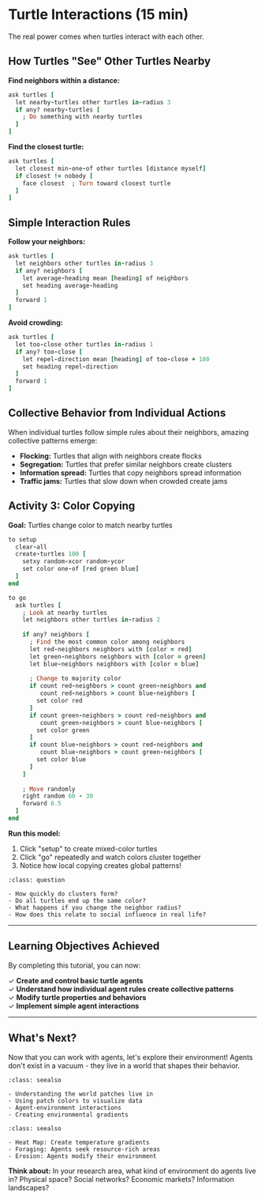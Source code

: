 # Turtle Interactions (15 min)

The real power comes when turtles interact with each other.

## How Turtles "See" Other Turtles Nearby

**Find neighbors within a distance:**

```ruby
ask turtles [
  let nearby-turtles other turtles in-radius 3
  if any? nearby-turtles [
    ; Do something with nearby turtles
  ]
]
```

**Find the closest turtle:**

```ruby
ask turtles [
  let closest min-one-of other turtles [distance myself]
  if closest != nobody [
    face closest  ; Turn toward closest turtle
  ]
]
```

## Simple Interaction Rules

**Follow your neighbors:**

```ruby
ask turtles [
  let neighbors other turtles in-radius 3
  if any? neighbors [
    let average-heading mean [heading] of neighbors
    set heading average-heading
  ]
  forward 1
]
```

**Avoid crowding:**

```ruby
ask turtles [
  let too-close other turtles in-radius 1
  if any? too-close [
    let repel-direction mean [heading] of too-close + 180
    set heading repel-direction
  ]
  forward 1  
]
```

## Collective Behavior from Individual Actions

When individual turtles follow simple rules about their neighbors, amazing collective patterns emerge:

- **Flocking:** Turtles that align with neighbors create flocks
- **Segregation:** Turtles that prefer similar neighbors create clusters  
- **Information spread:** Turtles that copy neighbors spread information
- **Traffic jams:** Turtles that slow down when crowded create jams

## Activity 3: Color Copying

**Goal:** Turtles change color to match nearby turtles

```ruby
to setup
  clear-all
  create-turtles 100 [
    setxy random-xcor random-ycor
    set color one-of [red green blue]
  ]
end

to go
  ask turtles [
    ; Look at nearby turtles
    let neighbors other turtles in-radius 2
    
    if any? neighbors [
      ; Find the most common color among neighbors
      let red-neighbors neighbors with [color = red]
      let green-neighbors neighbors with [color = green]  
      let blue-neighbors neighbors with [color = blue]
      
      ; Change to majority color
      if count red-neighbors > count green-neighbors and 
         count red-neighbors > count blue-neighbors [
        set color red
      ]
      if count green-neighbors > count red-neighbors and
         count green-neighbors > count blue-neighbors [
        set color green  
      ]
      if count blue-neighbors > count red-neighbors and
         count blue-neighbors > count green-neighbors [
        set color blue
      ]
    ]
    
    ; Move randomly
    right random 60 - 30
    forward 0.5
  ]
end
```

**Run this model:** 

1. Click "setup" to create mixed-color turtles
2. Click "go" repeatedly and watch colors cluster together
3. Notice how local copying creates global patterns!

```{admonition} Reflection Questions
:class: question

- How quickly do clusters form?
- Do all turtles end up the same color?
- What happens if you change the neighbor radius?
- How does this relate to social influence in real life?
```

---

## Learning Objectives Achieved

By completing this tutorial, you can now:

✓ **Create and control basic turtle agents**  
✓ **Understand how individual agent rules create collective patterns**  
✓ **Modify turtle properties and behaviors**  
✓ **Implement simple agent interactions**

---

## What's Next?

Now that you can work with agents, let's explore their environment! Agents don't exist in a vacuum - they live in a world that shapes their behavior.

```{admonition} Coming Up: Environment and Patches
:class: seealso

- Understanding the world patches live in
- Using patch colors to visualize data
- Agent-environment interactions  
- Creating environmental gradients
```

```{admonition} Activities preview:
:class: seealso

- Heat Map: Create temperature gradients
- Foraging: Agents seek resource-rich areas
- Erosion: Agents modify their environment
```

**Think about:** In your research area, what kind of environment do agents live in? Physical space? Social networks? Economic markets? Information landscapes?

